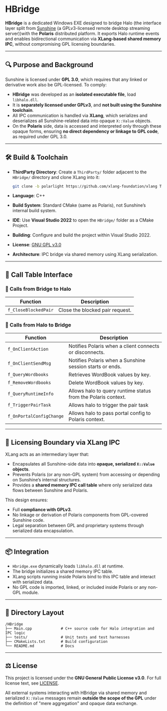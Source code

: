 # HBridge

**HBridge** is a dedicated Windows EXE designed to bridge Halo (the interface layer split from [Sunshine](https://github.com/LizardByte/sunshine) (a GPLv3-licensed remote desktop streaming server))with the **Polaris** distributed platform. It exports Halo runtime events and enables bidirectional communication via **XLang-based shared memory IPC**, without compromising GPL licensing boundaries.

---

## 🔍 Purpose and Background

Sunshine is licensed under **GPL 3.0**, which requires that any linked or derivative work also be GPL-licensed. To comply:

* **HBridge** was developed as an **isolated executable file**, load `libhalo.dll`.
* It is **separately licensed under GPLv3**, and **not built using the Sunshine toolchain**.
* All IPC communication is handled via **XLang**, which serializes and deserializes all Sunshine-related data into opaque `X::Value` objects.
* On the **Polaris** side, data is accessed and interpreted only through these opaque forms, ensuring **no direct dependency or linkage to GPL code**, as required under GPL 3.0.

---

## 🛠️ Build & Toolchain

* **ThirdParty Directory**: Create a `ThirdParty/` folder adjacent to the `HBridge/` directory and clone XLang into it:

  ```bash
  git clone -b polarlight https://github.com/xlang-foundation/xlang ThirdParty/xlang
  ```

* **Language**: C++

* **Build System**: Standard CMake (same as Polaris), not Sunshine’s internal build system.

* **IDE**: Use **Visual Studio 2022** to open the `HBridge/` folder as a CMake Project.

* **Building**: Configure and build the project within Visual Studio 2022.

* **License**: [GNU GPL v3.0](https://www.gnu.org/licenses/gpl-3.0.html)

* **Architecture**: IPC bridge via shared memory using XLang serialization.

---

## 🔄 Call Table Interface

### 🔽 Calls from Bridge to Halo

| Function               | Description                                                            |
| ---------------------- | ---------------------------------------------------------------------- |
| `f_CloseBlockedPair`     | Close the blocked pair request.             |

### 🔼 Calls from Halo to Bridge

| Function                   | Description                                                       |
| -------------------------- | ----------------------------------------------------------------- |
| `f_OnClientAction`  | Notifies Polaris when a client connects or disconnects.           |
| `f_OnClientSendMsg` | Notifies Polaris when a Sunshine session starts or ends.          |
| `f_QueryWordbooks`         | Retrieves WordBook values by key.     |
| `f_RemoveWordbooks`        | Delete WordBook values by key.            |
| `f_QueryRuntimeInfo`     | Allows halo to query runtime status from the Polaris context. |
| `f_TriggerPairTask`     | Allows halo to trigger the pair task |
| `f_OnPortalConfigChange`     | Allows halo to pass portal config to Polaris context. |

---

## 🔐 Licensing Boundary via XLang IPC

XLang acts as an intermediary layer that:

* Encapsulates all Sunshine-side data into **opaque, serialized `X::Value` objects**.
* Prevents Polaris (or any non-GPL system) from accessing or depending on Sunshine’s internal structures.
* Provides a **shared memory IPC call table** where only serialized data flows between Sunshine and Polaris.

This design ensures:

* Full **compliance with GPLv3**.
* No linkage or derivation of Polaris components from GPL-covered Sunshine code.
* Legal separation between GPL and proprietary systems through serialized data encapsulation.

---

## 📦 Integration

* `Hbridge.exe` dynamically loads `libhalo.dll` at runtime.
* The bridge initializes a shared memory IPC table.
* XLang scripts running inside Polaris bind to this IPC table and interact with serialized data.
* No GPL code is imported, linked, or included inside Polaris or any non-GPL module.

---

## 🧱 Directory Layout

```
/HBridge
├── Main.cpp             # C++ source code for Halo integration and IPC logic
├── tests/               # Unit tests and test harnesses
├── CMakeLists.txt       # Build configuration
└── README.md            # Docs
```

---

## ⚖️ License

This project is licensed under the **GNU General Public License v3.0**.
For full license text, see [LICENSE](./LICENSE).

All external systems interacting with HBridge via shared memory and serialized `X::Value` messages remain **outside the scope of the GPL** under the definition of "mere aggregation" and opaque data exchange.